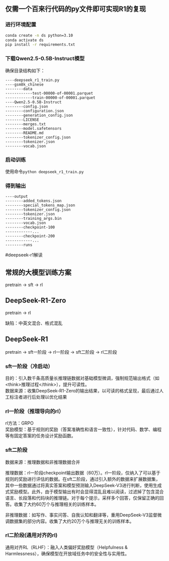 ## 仅需一个百来行代码的py文件即可实现R1的复现

### 进行环境配置
```bash
conda create -n ds python=3.10
conda activate ds
pip install -r requirements.txt
```

### 下载Qwen2.5-0.5B-Instruct模型

确保目录结构如下：
```
----deepseek_r1_train.py
----gsm8k_chinese
--------data
------------test-00000-of-00001.parquet
------------train-00000-of-00001.parquet
----Qwen2.5-0.5B-Instruct
--------config.json
--------configuration.json
--------generation_config.json
--------LICENSE
--------merges.txt
--------model.safetensors
--------README.md
--------tokenizer_config.json
--------tokenizer.json
--------vocab.json
```

### 启动训练
使用命令`python deepseek_r1_train.py`

### 得到输出
```
----output
--------added_tokens.json
--------special_tokens_map.json
--------tokenizer_config.json
--------tokenizer.json
--------training_args.bin
--------vocab.json
--------checkpoint-100
------------...
--------checkpoint-200
------------...
--------runs
```

#deepseek-r1解读

## 常规的大模型训练方案
pretrain -> sft -> rl

## DeepSeek-R1-Zero
pretrain -> rl

缺陷：中英文混合、格式混乱

## DeepSeek-R1
pretrain -> sft一阶段 -> rl一阶段 -> sft二阶段 -> rl二阶段

### sft一阶段（冷启动）

目的：引入数千条高质量长推理链数据对基础模型微调，强制规范输出格式（如\<think>推理过程\</think>），提升可读性。\
数据来源：收集DeepSeek-R1-Zero的输出结果，以可读的格式呈现，最后通过人工标注者进行后处理以优化结果

### rl一阶段（推理导向的rl）

rl方法：GRPO\
奖励模型：基于规则的奖励（答案准确性和语言一致性），针对代码、数学、编程等有固定答案的任务设计奖励函数。

### sft二阶段

数据来源：推理数据和非推理数据合并

推理数据：rl一阶段checkpoint输出数据（60万）。rl一阶段，仅纳入了可以基于规则的奖励进行评估的数据。在sft二阶段，通过引入额外的数据来扩展数据集，其中一些数据通过将真实答案和模型预测输入DeepSeek-V3进行判断，使用生成式奖励模型。此外，由于模型输出有时会显得混乱且难以阅读，过滤掉了包含混合语言、长段落和代码块的推理链。对于每个提示，采样多个回答，仅保留正确的回答。收集了大约60万个与推理相关的训练样本。

非推理数据：如写作、事实问答、自我认知和翻译等，重用DeepSeek-V3监督微调数据集的部分内容。收集了大约20万个与推理无关的训练样本。

### rl二阶段(通用对齐的rl)

通用对齐RL（RLHF）：融入人类偏好奖励模型（Helpfulness & Harmlessness），确保模型在开放域任务中的安全性与实用性。
